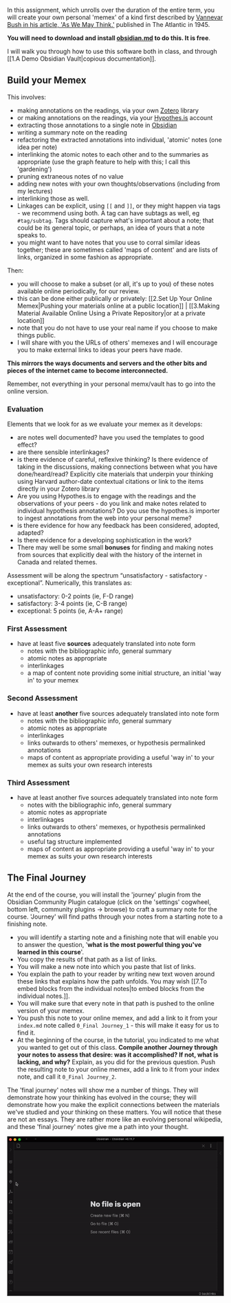 In this assignment, which unrolls over the duration of the entire term, you will create your own personal 'memex' of a kind first described by [Vannevar Bush in his article, 'As We May Think.'](https://www.theatlantic.com/magazine/archive/1945/07/as-we-may-think/303881/) published in The Atlantic in 1945.

**You will need to download and install [obsidian.md](https://obsidian.md) to do this. It is free**.

I will walk you through how to use this software both in class, and through [[1.A Demo Obsidian Vault|copious documentation]].

## Build your Memex

This involves:

- making annotations on the readings, via your own [Zotero](https://zotero.org) library
- or making annotations on the readings, via your [Hypothes.is](https://hypothes.is) account
- extracting those annotations to a single note in [Obsidian](https://obsidian.md)
- writing a summary note on the reading
- refactoring the extracted annotations into individual, 'atomic' notes (one idea per note)
- interlinking the atomic notes to each other and to the summaries as appropriate (use the graph feature to help with this; I call this 'gardening')
- pruning extraneous notes of no value
- adding new notes with your own thoughts/observations (including from my lectures)
- interlinking those as well.
- Linkages can be explicit, using `[[` and `]]`, or they might happen via tags - we recommend using both. A tag can have subtags as well, eg `#tag/subtag`. Tags should capture what's important about a note; that could be its general topic, or perhaps, an idea of yours that a note speaks to.
- you might want to have notes that you use to corral similar ideas together; these are sometimes called 'maps of content' and are lists of links, organized in some fashion as appropriate. 

Then:

+ you will choose to make a subset (or all, it's up to you) of these notes available online periodically, for our review.
+ this can be done either publically or privately: [[2.Set Up Your Online Memex|Pushing your materials online at a public location]] | [[3.Making Material Available Online Using a Private Repository|or at a private location]]
+ note that you do not have to use your real name if you choose to make things public.
+ I will share with you the URLs of others' memexes and I will encourage you to make external links to ideas your peers have made.

**This mirrors the ways documents and servers and the other bits and pieces of the internet came to become interconnected.**

Remember, not everything in your personal memx/vault has to go into the online version.

### Evaluation

Elements that we look for as we evaluate your memex as it develops:

- are notes well documented? have you used the templates to good effect?
- are there sensible interlinkages? 
- is there evidence of careful, reflexive thinking? Is there evidence of taking in the discussions, making connections between what you have done/heard/read? Explicitly cite materials that underpin your thinking using Harvard author-date contextual citations or link to the items directly in your Zotero library
- Are you using Hypothes.is to engage with the readings and the observations of your peers - do you link and make notes related to individual hypothesis annotations? Do you use the hypothes.is importer to ingest annotations from the web into your personal meme?
- is there evidence for how any feedback has been considered, adopted, adapted?
- Is there evidence for a developing sophistication in the work?
- There may well be some small **bonuses** for finding and making notes from sources that explicitly deal with the history of the internet in Canada and related themes.

Assessment will be along the spectrum “unsatisfactory - satisfactory - exceptional”. Numerically, this translates as:

-   unsatisfactory: 0-2 points (ie, F-D range)
-   satisfactory: 3-4 points (ie, C-B range)
-   exceptional: 5 points (ie, A-A+ range)

### First Assessment

- have at least five **sources** adequately translated into note form
	- notes with the bibliographic info, general summary
	- atomic notes as appropriate
	- interlinkages
	- a map of content note providing some initial structure, an initial 'way in' to your memex

### Second Assessment
- have at least **another** five sources adequately translated into note form
	- notes with the bibliographic info, general summary
	- atomic notes as appropriate
	- interlinkages
	- links outwards to others' memexes, or hypothesis permalinked annotations
	- maps of content as appropriate providing a useful 'way in' to your memex as suits your own research interests

### Third Assessment
- have at least another five sources adequately translated into note form
	- notes with the bibliographic info, general summary
	- atomic notes as appropriate
	- interlinkages
	- links outwards to others' memexes, or hypothesis permalinked annotations
	- useful tag structure implemented
	- maps of content as appropriate providing a useful 'way in' to your memex as suits your own research interests

## The Final Journey

At the end of the course, you will install the 'journey' plugin from the Obsidian Community Plugin catalogue (click on the 'settings' cogwheel, bottom left, community plugins -> browse) to craft a summary note for the course. 'Journey' will find paths through your notes from a starting note to a finishing note.  

- you will identify a starting note and a finishing note that will enable you to answer the question, '**what is the most powerful thing you've learned in this course**'. 
- You copy the results of that path as a list of links. 
- You will make a new note into which you paste that list of links.
- You explain the path to your reader by writing new text woven around these links that explains how the path unfolds. You may wish [[7.To embed blocks from the individual notes|to embed blocks from the individual notes.]].
- You will make sure that every note in that path is pushed to the online version of your memex. 
- You push this note to your online memex, and add a link to it from your `index.md` note called `0_Final Journey_1` - this will make it easy for us to find it.
- At the beginning of the course, in the tutorial, you indicated to me what you wanted to get out of this class. **Compile another Journey through your notes to assess that desire: was it accomplished? If not, what is lacking, and why?** Explain, as you did for the previous question. Push the resulting note to your online memex, add a link to it from your index note, and call it `0_Final Journey_2`.

The 'final journey' notes will show me a number of things. They will demonstrate how your thinking has evolved in the course; they will demonstrate how you make the explicit connections between the materials we've studied and your thinking on these matters. You will notice that these are not an essays. They are rather more like an evolving personal wikipedia, and these 'final journey' notes give me a path into your thought.


<img src="https://raw.githubusercontent.com/akaalias/obsidian-journey-plugin/master/journey-demo.gif"></img>
